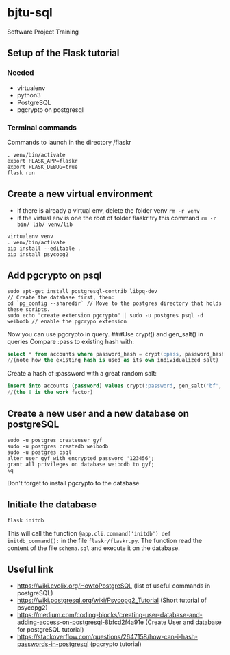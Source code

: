 # bjtu-sql
Software Project Training
## Setup of the Flask tutorial
### Needed
* virtualenv
* python3
* PostgreSQL
* pgcrypto on postgresql

### Terminal commands
Commands to launch in the directory /flaskr
``` Shell Session
. venv/bin/activate
export FLASK_APP=flaskr
export FLASK_DEBUG=true
flask run
```

## Create a new virtual environment
* if there is already a virtual env, delete the folder venv ```rm -r venv```
* if the virtual env is one the root of folder flaskr try this command ```rm -r bin/ lib/ venv/lib```
``` Shell Session
virtualenv venv
. venv/bin/activate
pip install --editable .
pip install psycopg2
```

## Add pgcrypto on psql
``` Shell Session
sudo apt-get install postgresql-contrib libpq-dev
// Create the database first, then:
cd `pg_config --sharedir` // Move to the postgres directory that holds these scripts.
sudo echo "create extension pgcrypto" | sudo -u postgres psql -d weibodb // enable the pgcrypo extension
```
Now you can use pgcrypto in query.
###Use crypt() and gen_salt() in queries
Compare :pass to existing hash with:
``` SQL Session
select * from accounts where password_hash = crypt(:pass, password_hash);
//(note how the existing hash is used as its own individualized salt)
```
Create a hash of :password with a great random salt:
``` SQL Session
insert into accounts (password) values crypt(:password, gen_salt('bf', 8));
//(the 8 is the work factor)
```
## Create a new user and a new database on postgreSQL
``` Shell Session
sudo -u postgres createuser gyf
sudo -u postgres createdb weibodb
sudo -u postgres psql
alter user gyf with encrypted password '123456';
grant all privileges on database weibodb to gyf;
\q
```
Don't forget to install pgcrypto to the database
## Initiate the database
``` Shell Session
flask initdb
```
This will call the function `@app.cli.command('initdb') def initdb_command():` in the file `flaskr/flaskr.py`.
The function read the content of the file `schema.sql` and execute it on the database.
## Useful link
* https://wiki.evolix.org/HowtoPostgreSQL (list of useful commands in postgreSQL)
* https://wiki.postgresql.org/wiki/Psycopg2_Tutorial (Short tutorial of psycopg2)
* https://medium.com/coding-blocks/creating-user-database-and-adding-access-on-postgresql-8bfcd2f4a91e (Create User and database for postgreSQL tutorial)
* https://stackoverflow.com/questions/2647158/how-can-i-hash-passwords-in-postgresql (pqcrypto tutorial)